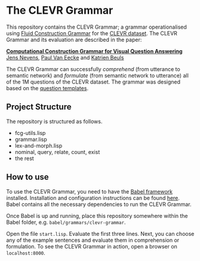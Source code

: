 # The CLEVR Grammar

This repository contains the CLEVR Grammar; a grammar operationalised using [Fluid Construction Grammar](https://www.fcg-net.org) for the [CLEVR dataset](https://cs.stanford.edu/people/jcjohns/clevr/). The CLEVR Grammar and its evaluation are described in the paper:

[**Computational Construction Grammar for Visual Question Answering**]()
[Jens Nevens](), [Paul Van Eecke]() and [Katrien Beuls]()

The CLEVR Grammar can successfully _comprehend_ (from utterance to semantic network) and _formulate_ (from semantic network to utterance) all of the 1M questions of the CLEVR dataset. The grammar was designed based on the [question templates](https://github.com/facebookresearch/clevr-dataset-gen).

## Project Structure

The repository is structured as follows. 

 - fcg-utils.lisp
 - grammar.lisp
 - lex-and-morph.lisp
 - nominal, query, relate, count, exist
 - the rest

## How to use

To use the CLEVR Grammar, you need to have the [Babel framework](emergent-languages.org) installed. Installation and configuration instructions can be found [here](emergent-languages.org/installation). Babel contains all the necessary dependencies to run the CLEVR Grammar. 

Once Babel is up and running, place this repository somewhere within the Babel folder, e.g. `babel/grammars/clevr-grammar`. 

Open the file `start.lisp`. Evaluate the first three lines. Next, you can choose any of the example sentences and evaluate them in comprehension or formulation. To see the CLEVR Grammar in action, open a browser on `localhost:8000`. 





